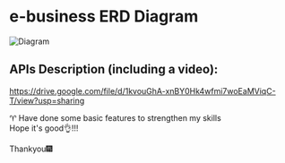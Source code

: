 # e-business ERD Diagram

![Diagram](https://github.com/thangnguyen2002/e-business/assets/75868691/576ab513-b984-45d2-8f94-8e4b36b900a3)

## APIs Description (including a video): 
https://drive.google.com/file/d/1kvouGhA-xnBY0Hk4wfmi7woEaMViqC-T/view?usp=sharing

♈ Have done some basic features to strengthen my skills
<br>
Hope it's good👌!!!

Thankyou🎆
